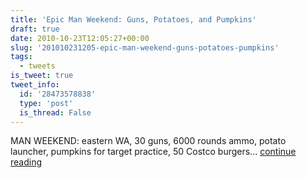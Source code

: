 ```yaml
---
title: 'Epic Man Weekend: Guns, Potatoes, and Pumpkins'
draft: true
date: 2010-10-23T12:05:27+00:00
slug: '201010231205-epic-man-weekend-guns-potatoes-pumpkins'
tags:
  - tweets
is_tweet: true
tweet_info:
  id: '28473578838'
  type: 'post'
  is_thread: False
---
```




MAN WEEKEND: eastern WA, 30 guns, 6000 rounds ammo, potato launcher, pumpkins for target practice, 50 Costco burgers... [continue reading](https://x.com/sytelus/status/28473578838)
